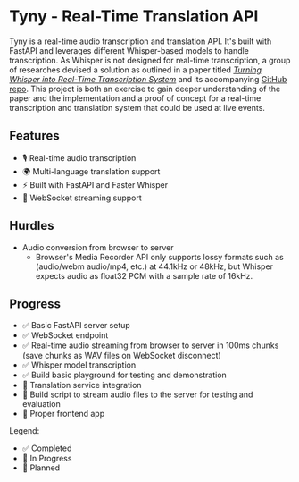 # Tyny - Real-Time Translation API

Tyny is a real-time audio transcription and translation API. It's built with FastAPI and leverages different Whisper-based models to handle transcription. As Whisper is not designed for real-time transcription, a group of researches devised a solution as outlined in a paper titled [_Turning Whisper into Real-Time Transcription System_](https://aclanthology.org/2023.ijcnlp-demo.3.pdf) and its accompanying [GitHub repo](https://github.com/ufal/whisper_streaming?tab=readme-ov-file). This project is both an exercise to gain deeper understanding of the paper and the implementation and a proof of concept for a real-time transcription and translation system that could be used at live events.

## Features

- 🎙️ Real-time audio transcription
- 🌍 Multi-language translation support
- ⚡ Built with FastAPI and Faster Whisper
- 🔄 WebSocket streaming support

## Hurdles

- Audio conversion from browser to server
  - Browser's Media Recorder API only supports lossy formats such as (audio/webm audio/mp4, etc.) at 44.1kHz or 48kHz, but Whisper expects audio as float32 PCM with a sample rate of 16kHz.

## Progress

- ✅ Basic FastAPI server setup
- ✅ WebSocket endpoint
- ✅ Real-time audio streaming from browser to server in 100ms chunks (save chunks as WAV files on WebSocket disconnect)
- ✅ Whisper model transcription
- ✅ Build basic playground for testing and demonstration
- 📝 Translation service integration
- 📝 Build script to stream audio files to the server for testing and evaluation
- 📝 Proper frontend app

Legend:

- ✅ Completed
- 🚧 In Progress
- 📝 Planned
